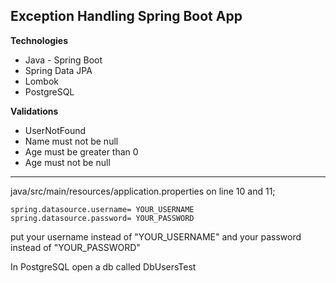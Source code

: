 ## Exception Handling Spring Boot App

**Technologies**

* Java - Spring Boot
* Spring Data JPA
* Lombok
* PostgreSQL

**Validations**

* UserNotFound
* Name must not be null
* Age must be greater than 0
* Age must not be null

<hr>

java/src/main/resources/application.properties on line 10 and 11;

```properties
spring.datasource.username= YOUR_USERNAME
spring.datasource.password= YOUR_PASSWORD
```

put your username instead of "YOUR_USERNAME" and your password instead of "YOUR_PASSWORD"

In PostgreSQL open a db called DbUsersTest
